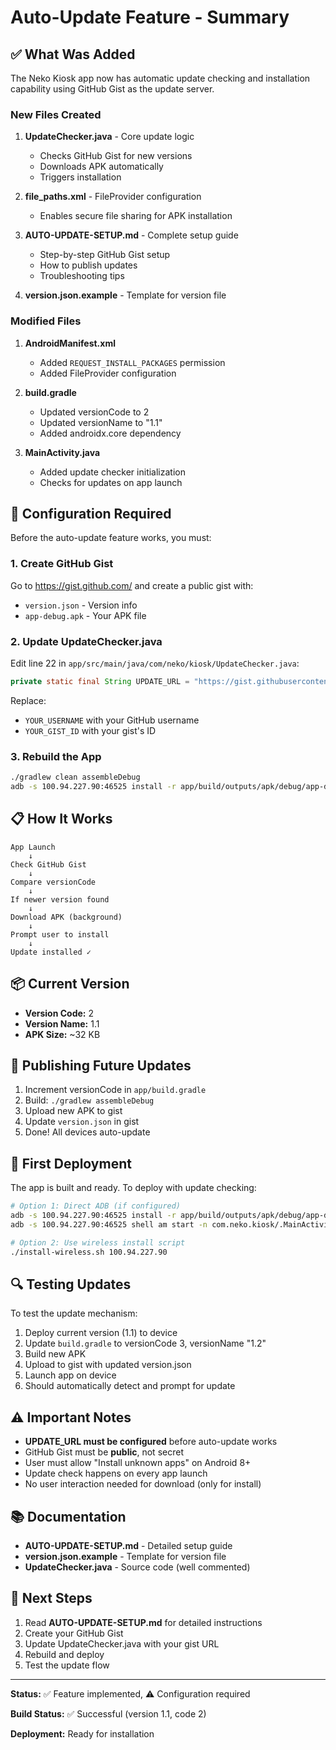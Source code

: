 # Auto-Update Feature - Summary

## ✅ What Was Added

The Neko Kiosk app now has automatic update checking and installation capability using GitHub Gist as the update server.

### New Files Created

1. **UpdateChecker.java** - Core update logic
   - Checks GitHub Gist for new versions
   - Downloads APK automatically
   - Triggers installation

2. **file_paths.xml** - FileProvider configuration
   - Enables secure file sharing for APK installation

3. **AUTO-UPDATE-SETUP.md** - Complete setup guide
   - Step-by-step GitHub Gist setup
   - How to publish updates
   - Troubleshooting tips

4. **version.json.example** - Template for version file

### Modified Files

1. **AndroidManifest.xml**
   - Added `REQUEST_INSTALL_PACKAGES` permission
   - Added FileProvider configuration

2. **build.gradle**
   - Updated versionCode to 2
   - Updated versionName to "1.1"
   - Added androidx.core dependency

3. **MainActivity.java**
   - Added update checker initialization
   - Checks for updates on app launch

## 🔧 Configuration Required

Before the auto-update feature works, you must:

### 1. Create GitHub Gist

Go to https://gist.github.com/ and create a public gist with:
- `version.json` - Version info
- `app-debug.apk` - Your APK file

### 2. Update UpdateChecker.java

Edit line 22 in `app/src/main/java/com/neko/kiosk/UpdateChecker.java`:

```java
private static final String UPDATE_URL = "https://gist.githubusercontent.com/YOUR_USERNAME/YOUR_GIST_ID/raw/version.json";
```

Replace:
- `YOUR_USERNAME` with your GitHub username
- `YOUR_GIST_ID` with your gist's ID

### 3. Rebuild the App

```bash
./gradlew clean assembleDebug
adb -s 100.94.227.90:46525 install -r app/build/outputs/apk/debug/app-debug.apk
```

## 📋 How It Works

```
App Launch
    ↓
Check GitHub Gist
    ↓
Compare versionCode
    ↓
If newer version found
    ↓
Download APK (background)
    ↓
Prompt user to install
    ↓
Update installed ✓
```

## 📦 Current Version

- **Version Code:** 2
- **Version Name:** 1.1
- **APK Size:** ~32 KB

## 🚀 Publishing Future Updates

1. Increment versionCode in `app/build.gradle`
2. Build: `./gradlew assembleDebug`
3. Upload new APK to gist
4. Update `version.json` in gist
5. Done! All devices auto-update

## 📱 First Deployment

The app is built and ready. To deploy with update checking:

```bash
# Option 1: Direct ADB (if configured)
adb -s 100.94.227.90:46525 install -r app/build/outputs/apk/debug/app-debug.apk
adb -s 100.94.227.90:46525 shell am start -n com.neko.kiosk/.MainActivity

# Option 2: Use wireless install script
./install-wireless.sh 100.94.227.90
```

## 🔍 Testing Updates

To test the update mechanism:

1. Deploy current version (1.1) to device
2. Update `build.gradle` to versionCode 3, versionName "1.2"
3. Build new APK
4. Upload to gist with updated version.json
5. Launch app on device
6. Should automatically detect and prompt for update

## ⚠️ Important Notes

- **UPDATE_URL must be configured** before auto-update works
- GitHub Gist must be **public**, not secret
- User must allow "Install unknown apps" on Android 8+
- Update check happens on every app launch
- No user interaction needed for download (only for install)

## 📚 Documentation

- **AUTO-UPDATE-SETUP.md** - Detailed setup guide
- **version.json.example** - Template for version file
- **UpdateChecker.java** - Source code (well commented)

## 🔗 Next Steps

1. Read **AUTO-UPDATE-SETUP.md** for detailed instructions
2. Create your GitHub Gist
3. Update UpdateChecker.java with your gist URL
4. Rebuild and deploy
5. Test the update flow

---

**Status:** ✅ Feature implemented, ⚠️ Configuration required

**Build Status:** ✅ Successful (version 1.1, code 2)

**Deployment:** Ready for installation
